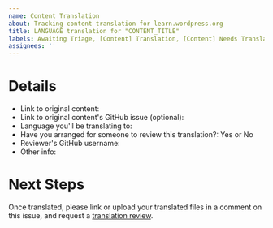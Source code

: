 ```yaml
---
name: Content Translation
about: Tracking content translation for learn.wordpress.org 
title: LANGUAGE translation for "CONTENT_TITLE" 
labels: Awaiting Triage, [Content] Translation, [Content] Needs Translation Reviewer
assignees: ''
---
```


<!--
The steps to translating content on Learn WordPress can be found at https://make.wordpress.org/training/handbook/content-localization/.

Remember to update the title of this issue by replacing the capitalized words.
Example: Greek translation for Lesson Plan "Introduction To Common Plugins"
-->

# Details
- Link to original content: 
- Link to original content's GitHub issue (optional): 
- Language you'll be translating to: 
- Have you arranged for someone to review this translation?: Yes or No
- Reviewer's GitHub username: 
- Other info: 

# Next Steps
Once translated, please link or upload your translated files in a comment on this issue, and request a [translation review](https://make.wordpress.org/training/handbook/content-localization/#translation-review).
